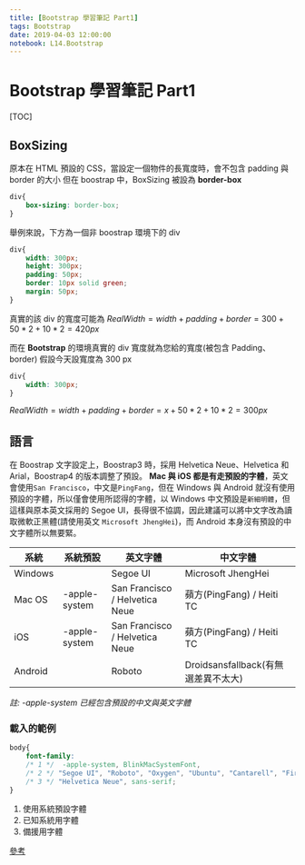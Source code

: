 ```yaml
---
title: [Bootstrap 學習筆記 Part1]
tags: Bootstrap
date: 2019-04-03 12:00:00
notebook: L14.Bootstrap
---
```


# Bootstrap 學習筆記 Part1

[TOC]

## BoxSizing

原本在 HTML 預設的 CSS，當設定一個物件的長寬度時，會不包含 padding 與 border 的大小
但在 boostrap 中，BoxSizing 被設為 **border-box**

```CSS {.line-numbers}
div{
    box-sizing: border-box;
}
```

舉例來說，下方為一個非 boostrap 環境下的 div

```CSS {.line-numbers}
div{
    width: 300px;
    height: 300px;
    padding: 50px;
    border: 10px solid green;
    margin: 50px;
}
```

真實的該 div 的寬度可能為
$RealWidth = width + padding + border = 300 + 50 * 2 + 10 *2 = 420 px$

而在 **Bootstrap** 的環境真實的 div 寬度就為您給的寬度(被包含 Padding、border)
假設今天設寬度為 300 px

```CSS {.line-numbers}
div{
    width: 300px;
}
```

$RealWidth = width + padding + border = x + 50 * 2 +  10 *2 = 300 px$

## 語言

在 Boostrap 文字設定上，Boostrap3 時，採用 Helvetica Neue、Helvetica 和 Arial，Boostrap4 的版本調整了預設。 **Mac 與 iOS 都是有走預設的字體**，英文會使用`San Francisco`，中文是`PingFang`，但在 Windows 與 Android 就沒有使用預設的字體，所以僅會使用所認得的字體，以 Windows 中文預設是`新細明體`，但這樣與原本英文採用的 Segoe UI，長得很不協調，因此建議可以將中文字改為讀取微軟正黑體(請使用英文 `Microsoft JhengHei`)，而 Android 本身沒有預設的中文字體所以無要緊。

| 系統    | 系統預設      | 英文字體                       | 中文字體                            |
| ------- | ------------- | ------------------------------ | ----------------------------------- |
| Windows |               | Segoe UI                       | Microsoft JhengHei                  |
| Mac OS  | -apple-system | San Francisco / Helvetica Neue | 蘋方(PingFang) / Heiti TC           |
| iOS     | -apple-system | San Francisco / Helvetica Neue | 蘋方(PingFang) / Heiti TC           |
| Android |               | Roboto                         | Droidsansfallback(有無選差異不太大) |

_註: -apple-system 已經包含預設的中文與英文字體_

### 載入的範例

```CSS {.line-numbers}
body{
    font-family:
    /* 1 */  -apple-system, BlinkMacSystemFont,
    /* 2 */ "Segoe UI", "Roboto", "Oxygen", "Ubuntu", "Cantarell", "Fira Sans", "Droid Sans", "Microsoft JhengHei",
    /* 3 */ "Helvetica Neue", sans-serif;
}
```

1. 使用系統預設字體
2. 已知系統用字體
3. 備援用字體

[參考](https://csspod.com/using-the-system-font-in-web-content/)
